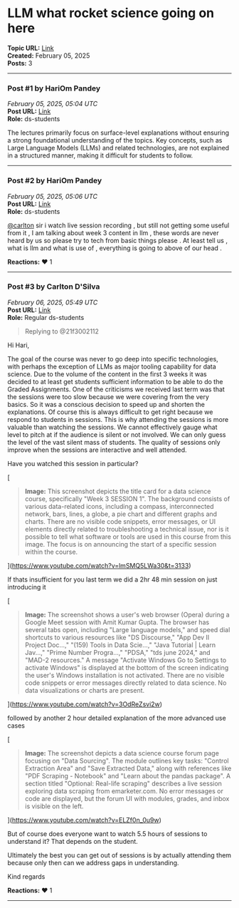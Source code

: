 # LLM what rocket science going on here
**Topic URL:** [Link](https://discourse.onlinedegree.iitm.ac.in/t/llm-what-rocket-science-going-on-here/166303)  
**Created:** February 05, 2025  
**Posts:** 3  

---

### Post #1 by **HariOm Pandey**
*February 05, 2025, 05:04 UTC*  
**Post URL:** [Link](https://discourse.onlinedegree.iitm.ac.in/t/llm-what-rocket-science-going-on-here/166303/1)  
**Role:**  ds-students

The lectures primarily focus on surface-level explanations without ensuring a strong foundational understanding of the topics. Key concepts, such as Large Language Models (LLMs) and related technologies, are not explained in a structured manner, making it difficult for students to follow.

---

### Post #2 by **HariOm Pandey**
*February 05, 2025, 05:06 UTC*  
**Post URL:** [Link](https://discourse.onlinedegree.iitm.ac.in/t/llm-what-rocket-science-going-on-here/166303/2)  
**Role:**  ds-students

[@carlton](https://discourse.onlinedegree.iitm.ac.in/u/carlton) sir i watch live session recording , but still not getting some useful from it , I am talking about week 3 content in llm , these words are never heard by us so please try to tech from basic things please . At least tell us , what is llm and what is use of , everything is going to above of our head .

**Reactions:** ❤️ 1

---

### Post #3 by **Carlton D'Silva**
*February 06, 2025, 05:49 UTC*  
**Post URL:** [Link](https://discourse.onlinedegree.iitm.ac.in/t/llm-what-rocket-science-going-on-here/166303/3)  
**Role:** Regular ds-students
> Replying to @21f3002112

Hi Hari,

The goal of the course was never to go deep into specific technologies, with perhaps the exception of LLMs as major tooling capability for data science. Due to the volume of the content in the first 3 weeks it was decided to at least get students sufficient information to be able to do the Graded Assignments. One of the criticisms we received last term was that the sessions were too slow because we were covering from the very basics. So it was a conscious decision to speed up and shorten the explanations. Of course this is always difficult to get right because we respond to students in sessions. This is why attending the sessions is more valuable than watching the sessions. We cannot effectively gauge what level to pitch at if the audience is silent or not involved. We can only guess the level of the vast silent mass of students. The quality of sessions only improve when the sessions are interactive and well attended.

Have you watched this session in particular?

[

> **Image:** This screenshot depicts the title card for a data science course, specifically "Week 3 SESSION 1". The background consists of various data-related icons, including a compass, interconnected network, bars, lines, a globe, a pie chart and different graphs and charts. There are no visible code snippets, error messages, or UI elements directly related to troubleshooting a technical issue, nor is it possible to tell what software or tools are used in this course from this image. The focus is on announcing the start of a specific session within the course.

](https://www.youtube.com/watch?v=lmSMQ5LWa30&t=3133)

If thats insufficient for you last term we did a 2hr 48 min session on just introducing it

[

> **Image:** The screenshot shows a user's web browser (Opera) during a Google Meet session with Amit Kumar Gupta. The browser has several tabs open, including "Large language models," and speed dial shortcuts to various resources like "DS Discourse," "App Dev II Project Doc...," "(159) Tools in Data Scie...," "Java Tutorial | Learn Jav...," "Prime Number Progra...," "PDSA," "tds june 2024," and "MAD-2 resources." A message "Activate Windows Go to Settings to activate Windows" is displayed at the bottom of the screen indicating the user's Windows installation is not activated.  There are no visible code snippets or error messages directly related to data science. No data visualizations or charts are present.

](https://www.youtube.com/watch?v=3OdReZsvi2w)

followed by another 2 hour detailed explanation of the more advanced use cases

[

> **Image:** The screenshot depicts a data science course forum page focusing on "Data Sourcing". The module outlines key tasks: "Control Extraction Area" and "Save Extracted Data," along with references like "PDF Scraping - Notebook" and "Learn about the pandas package".  A section titled "Optional: Real-life scraping" describes a live session exploring data scraping from emarketer.com. No error messages or code are displayed, but the forum UI with modules, grades, and inbox is visible on the left.

](https://www.youtube.com/watch?v=ELZf0n_0u9w)

But of course does everyone want to watch 5.5 hours of sessions to understand it? That depends on the student.

Ultimately the best you can get out of sessions is by actually attending them because only then can we address gaps in understanding.

Kind regards

**Reactions:** ❤️ 1

---
